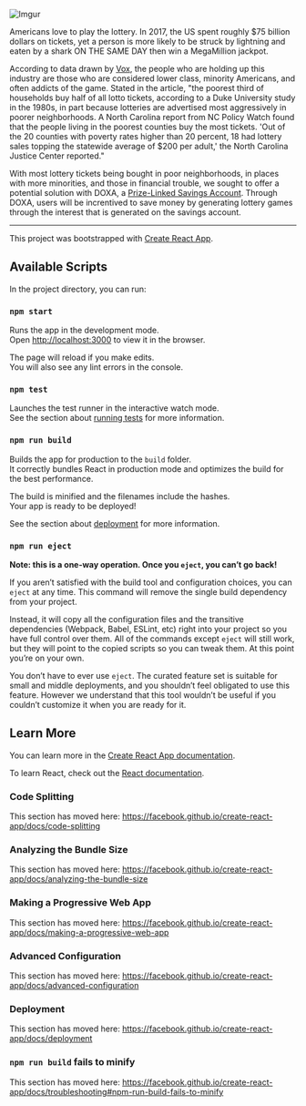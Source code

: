 ![Imgur](https://i.imgur.com/RTrKyRe.png)

Americans love to play the lottery. In 2017, the US spent roughly $75 billion dollars on tickets, yet a person is more likely to be struck by lightning and eaten by a shark ON THE SAME DAY then win a MegaMillion jackpot. 

According to data drawn by [Vox](https://www.vox.com/identities/2016/1/13/10763268/lottery-poor-prey), the people who are holding up this industry are those who are considered lower class, minority Americans, and often addicts of the game. Stated in the article, "the poorest third of households buy half of all lotto tickets, according to a Duke University study in the 1980s, in part because lotteries are advertised most aggressively in poorer neighborhoods. A North Carolina report from NC Policy Watch found that the people living in the poorest counties buy the most tickets. 'Out of the 20 counties with poverty rates higher than 20 percent, 18 had lottery sales topping the statewide average of $200 per adult,' the North Carolina Justice Center reported."

With most lottery tickets being bought in poor neighborhoods, in places with more minorities, and those in financial trouble, we sought to offer a potential solution with DOXA, a [Prize-Linked Savings Account](https://en.wikipedia.org/wiki/Prize-linked_savings_account). Through DOXA, users will be increntived to save money by generating lottery games through the interest that is generated on the savings account. 

---

This project was bootstrapped with [Create React App](https://github.com/facebook/create-react-app).

## Available Scripts

In the project directory, you can run:

### `npm start`

Runs the app in the development mode.<br>
Open [http://localhost:3000](http://localhost:3000) to view it in the browser.

The page will reload if you make edits.<br>
You will also see any lint errors in the console.

### `npm test`

Launches the test runner in the interactive watch mode.<br>
See the section about [running tests](https://facebook.github.io/create-react-app/docs/running-tests) for more information.

### `npm run build`

Builds the app for production to the `build` folder.<br>
It correctly bundles React in production mode and optimizes the build for the best performance.

The build is minified and the filenames include the hashes.<br>
Your app is ready to be deployed!

See the section about [deployment](https://facebook.github.io/create-react-app/docs/deployment) for more information.

### `npm run eject`

**Note: this is a one-way operation. Once you `eject`, you can’t go back!**

If you aren’t satisfied with the build tool and configuration choices, you can `eject` at any time. This command will remove the single build dependency from your project.

Instead, it will copy all the configuration files and the transitive dependencies (Webpack, Babel, ESLint, etc) right into your project so you have full control over them. All of the commands except `eject` will still work, but they will point to the copied scripts so you can tweak them. At this point you’re on your own.

You don’t have to ever use `eject`. The curated feature set is suitable for small and middle deployments, and you shouldn’t feel obligated to use this feature. However we understand that this tool wouldn’t be useful if you couldn’t customize it when you are ready for it.

## Learn More

You can learn more in the [Create React App documentation](https://facebook.github.io/create-react-app/docs/getting-started).

To learn React, check out the [React documentation](https://reactjs.org/).

### Code Splitting

This section has moved here: https://facebook.github.io/create-react-app/docs/code-splitting

### Analyzing the Bundle Size

This section has moved here: https://facebook.github.io/create-react-app/docs/analyzing-the-bundle-size

### Making a Progressive Web App

This section has moved here: https://facebook.github.io/create-react-app/docs/making-a-progressive-web-app

### Advanced Configuration

This section has moved here: https://facebook.github.io/create-react-app/docs/advanced-configuration

### Deployment

This section has moved here: https://facebook.github.io/create-react-app/docs/deployment

### `npm run build` fails to minify

This section has moved here: https://facebook.github.io/create-react-app/docs/troubleshooting#npm-run-build-fails-to-minify
